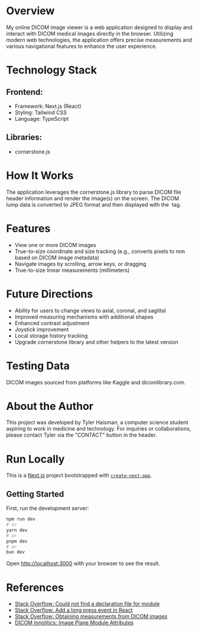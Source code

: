 # Overview

My online DICOM image viewer is a web application designed to display and interact with DICOM medical images directly in the browser. Utilizing modern web technologies, the application offers precise measurements and various navigational features to enhance the user experience.

# Technology Stack

## Frontend:

- Framework: Next.js (React)
- Styling: Tailwind CSS
- Language: TypeScript

## Libraries:

- cornerstone.js

# How It Works

The application leverages the cornerstone.js library to parse DICOM file header information and render the image(s) on the screen. The DICOM lump data is converted to JPEG format and then displayed with the <img> tag.

# Features

- View one or more DICOM images
- True-to-size coordinate and size tracking (e.g., converts pixels to mm based on DICOM image metadata)
- Navigate images by scrolling, arrow keys, or dragging
- True-to-size linear measurements (millimeters)

# Future Directions

- Ability for users to change views to axial, coronal, and sagittal
- Improved measuring mechanisms with additional shapes
- Enhanced contrast adjustment
- Joystick improvement
- Local storage history tracking
- Upgrade cornerstone library and other helpers to the latest version

# Testing Data

DICOM images sourced from platforms like Kaggle and dicomlibrary.com.

# About the Author

This project was developed by Tyler Haisman, a computer science student aspiring to work in medicine and technology. For inquiries or collaborations, please contact Tyler via the "CONTACT" button in the header.

# Run Locally

This is a [Next.js](https://nextjs.org/) project bootstrapped with [`create-next-app`](https://github.com/vercel/next.js/tree/canary/packages/create-next-app).

## Getting Started

First, run the development server:

```bash
npm run dev
# or
yarn dev
# or
pnpm dev
# or
bun dev
```

Open [http://localhost:3000](http://localhost:3000) with your browser to see the result.

# References

- [Stack Overflow: Could not find a declaration file for module](https://stackoverflow.com/questions/70797210/could-not-find-a-declaration-file-for-module-mymodule)
- [Stack Overflow: Add a long press event in React](https://stackoverflow.com/questions/48048957/add-a-long-press-event-in-react)
- [Stack Overflow: Obtaining measurements from DICOM images](https://stackoverflow.com/questions/34389785/obtaining-measurements-from-dicom-images)
- [DICOM Innolitics: Image Plane Module Attributes](https://dicom.innolitics.com/ciods/rt-dose/image-plane/00200037)
